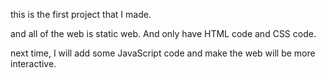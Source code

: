 this is the first project that I made.

and all of the web is static web. And only have HTML code and CSS code.

next time, I will add some JavaScript code and make the web will be more interactive.


